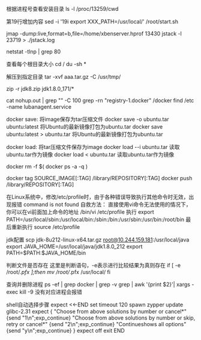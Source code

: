 根据进程号查看安装目录
ls -l /proc/13259/cwd

第19行增加内容
sed -i '19i export XXX_PATH=/usr/local/' /root/start.sh

jmap -dump:live,format=b,file=/home/xbenserver.hprof 13430
jstack -l 23719 > ./jstack.log

netstat -tlnp | grep 80

查看每个根目录大小
cd /
du -sh *

解压到指定目录
tar -xvf aaa.tar.gz -C /usr/tmp/

zip -r jdk8.zip jdk1.8.0_171/*

cat nohup.out | grep "" -C 100
grep -rn "registry-1.docker" /docker
find /etc -name lubanagent.service

docker save: 将image保存为tar压缩文件
docker save -o ubuntu.tar ubuntu:latest 将Ubuntu的最新镜像打包为ubuntu.tar
docker save ubuntu:latest > ubuntu.tar 将Ubuntu的最新镜像打包为ubuntu.tar

docker load: 将tar压缩文件保存为image
docker load --i ubuntu.tar 读取ubuntu.tar作为镜像
docker load < ubuntu.tar 读取ubuntu.tar作为镜像

docker rm -f \$( docker ps -a -q )

docker tag SOURCE_IMAGE[:TAG] /library/REPOSITORY[:TAG]
docker push /library/REPOSITORY[:TAG]

在Linux系统中，修改/etc/profile时，由于各种错误导致执行其他命令时无效，出现报错 command is not found
自救方法：
直接使用vi命令无法使用的情况下，你可以在vi前面加上命令的地址
/bin/vi /etc/profile
执行
export PATH=/usr/local/sbin:/usr/local/bin:/sbin:/bin:/usr/sbin:/usr/bin:/root/bin
最后重新执行
source /etc/profile

jdk配置
scp jdk-8u212-linux-x64.tar.gz root@10.244.159.181:/usr/local/java
export JAVA_HOME=/usr/local/java/jdk1.8.0_212
export PATH=\$PATH:\$JAVA_HOME/bin

判断文件是否存在
这里是判断语句，-e表示进行比较结果为真则存在
if [ -e /root/*.pfx ];then
mv /root/*.pfx /usr/local/
fi

查询并删除进程
ps -ef | grep docker | grep -v grep | awk '{print \$2}'| xargs -exec kill -9
没有对应进程会报错

shell自动选择步骤
expect <<-END
set timeout 120
spawn zypper update glibc-2.31
expect { "Choose from above solutions by number or cancel*" {send "1\\n";exp_continue}
"Choose from above solutions by number or skip, retry or cancel*" {send "2\\n";exp_continue}
"Continueshows all options" {send "y\\n";exp_continue}
}
expect off
exit
END
